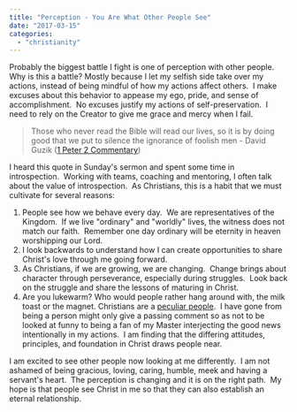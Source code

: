 ```yaml
---
title: "Perception - You Are What Other People See"
date: "2017-03-15"
categories: 
  - "christianity"
---
```


Probably the biggest battle I fight is one of perception with other people.  Why is this a battle? Mostly because I let my selfish side take over my actions, instead of being mindful of how my actions affect others.  I make excuses about this behavior to appease my ego, pride, and sense of accomplishment.  No excuses justify my actions of self-preservation.  I need to rely on the Creator to give me grace and mercy when I fail.

>Those who never read the Bible will read our lives, so it is by doing good that we put to silence the ignorance of foolish men - David Guzik ([1 Peter 2 Commentary](https://www.studylight.org/commentaries/guz/1-peter-2.html))

I heard this quote in Sunday's sermon and spent some time in introspection.  Working with teams, coaching and mentoring, I often talk about the value of introspection.  As Christians, this is a habit that we must cultivate for several reasons:

1. People see how we behave every day.  We are representatives of the Kingdom.  If we live "ordinary" and "worldly" lives, the witness does not match our faith.  Remember one day ordinary will be eternity in heaven worshipping our Lord.
2. I look backwards to understand how I can create opportunities to share Christ's love through me going forward.
3. As Christians, if we are growing, we are changing.  Change brings about character through perseverance, especially during struggles.  Look back on the struggle and share the lessons of maturing in Christ.
4. Are you lukewarm? Who would people rather hang around with, the milk toast or the magnet. Christians are a [peculiar people](https://www.biblegateway.com/passage/?search=1+Peter+2%3A9&version=KJV).  I have gone from being a person might only give a passing comment so as not to be looked at funny to being a fan of my Master interjecting the good news intentionally in my actions.  I am finding that the differing attitudes, principles, and foundation in Christ draws people near.

I am excited to see other people now looking at me differently.  I am not ashamed of being gracious, loving, caring, humble, meek and having a servant's heart.  The perception is changing and it is on the right path.  My hope is that people see Christ in me so that they can also establish an eternal relationship.
